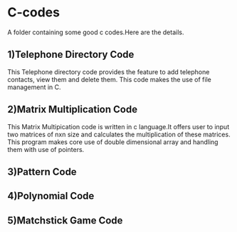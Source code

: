 # C-codes
A folder containing some good c codes.Here are the details.

## 1)Telephone Directory Code
This Telephone directory code provides the feature to add telephone contacts, view them and delete them. This code makes the use of file management in C.
## 2)Matrix Multiplication Code
This Matrix Multipication code is written in c language.It offers user to input two matrices of  nxn size and calculates the multiplication of these matrices. This program makes core use of double dimensional array and handling them with use of pointers.
## 3)Pattern Code
## 4)Polynomial Code
## 5)Matchstick Game Code
